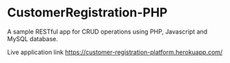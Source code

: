 # CustomerRegistration-PHP
A sample RESTful app for CRUD operations using PHP, Javascript and MySQL database.

Live application link https://customer-registration-platform.herokuapp.com/
